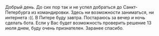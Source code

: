 Добрый день. До сих пор так и не успел добраться до Санкт-Петербурга из командировки. Здесь ни возможности заниматься, ни интернета :((. В Питере буду завтра. Постараюсь за вечер и ночь сделать бота. Если у Вас будет возможность проверить решение 13 июля днем, буду очень признателен. Заранее спасибо.